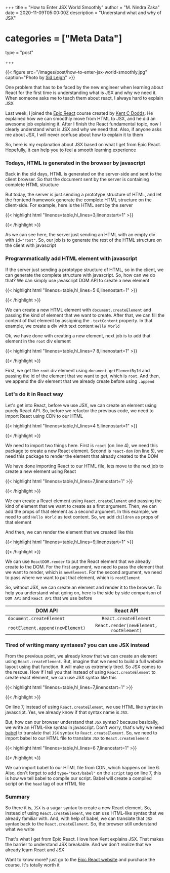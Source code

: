 +++
title = "How to Enter JSX World Smoothly"
author = "M. Nindra Zaka"
date = 2020-11-09T05:00:00Z
description = "Understand what and why of JSX"
# categories = ["Meta Data"]
type = "post"

+++

{{< figure src="/images/post/how-to-enter-jsx-world-smoothly.jpg" caption="Photo by [Sid Leigh](https://unsplash.com/photos/YxqLwUeS0Bs)" >}}

One problem that has to be faced by the new engineer when learning about React for the first time is understanding what is JSX and why we need it. When someone asks me to teach them about react, I always hard to explain JSX

Last week, I joined the [Epic React](https://epicreact.dev/) course created by [Kent C Dodds](https://twitter.com/kentcdodds). He explained how we can smoothly move from HTML to JSX, and he did an awesome job explaining it. After I finish the React fundamental topic, now I clearly understand what is JSX and why we need that. Also, if anyone asks me about JSX, I will never confuse about how to explain it to them

So, here is my explanation about JSX based on what I get from Epic React. Hopefully, it can help you to feel a smooth learning experience

### Todays, HTML is generated in the browser by javascript

Back in the old days, HTML is generated on the server-side and sent to the client browser. So that the document sent by the server is containing complete HTML structure

But today, the server is just sending a prototype structure of HTML, and let the frontend framework generate the complete HTML structure on the client-side. For example, here is the HTML sent by the server

{{< highlight html "linenos=table,hl_lines=3,linenostart=1" >}}

<html>
  <body>
    <div id="root"></div>
  </body>
</html>
{{< /highlight >}}

As we can see here, the server just sending an HTML with an empty div with `id="root"`. So, our job is to generate the rest of the HTML structure on the client with javascript

### Programmatically add HTML element with javascript

If the server just sending a prototype structure of HTML, so in the client, we can generate the complete structure with javascript. So, how can we do that? We can simply use javascript DOM API to create a new element

{{< highlight html "linenos=table,hl_lines=5 6,linenostart=1" >}}

<html>
  <body>
    <div id="root"></div>
    <script>
      const newElement = document.createElement('div');
      newElement.textContent = 'Hello World';
    </script>
  </body>
</html>
{{< /highlight >}}

We can create a new HTML element with `document.createElement` and passing the kind of element that we want to create. After that, we can fill the content of that element by assigning the `.textContent` property. In that example, we create a div with text content `Hello World`

Ok, we have done with creating a new element, next job is to add that element in the `root` div element

{{< highlight html "linenos=table,hl_lines=7 8,linenostart=1" >}}

<html>
  <body>
    <div id="root"></div>
    <script>
      const newElement = document.createElement('div');
      newElement.textContent = 'Hello World';
      const rootElement = document.getElementById("root");
      rootElement.append(newElement);
    </script>
  </body>
</html>
{{< /highlight >}}

First, we get the `root` div element using `document.getElementById` and passing the id of the element that we want to get, which is `root`. And then, we append the div element that we already create before using `.append`

### Let's do it in React way

Let's get into React, before we use JSX, we can create an element using purely React API. So, before we refactor the previous code, we need to import React using CDN to our HTML

{{< highlight html "linenos=table,hl_lines=4 5,linenostart=1" >}}

<html>
  <body>
    <div id="root"></div>
    <script src="https://unpkg.com/react@17.0.0/umd/react.development.js"></script>
    <script src="https://unpkg.com/react-dom@17.0.0/umd/react-dom.development.js"></script>
    <script>
      const newElement = document.createElement('div');
      newElement.textContent = 'Hello World';
      const rootElement = document.getElementById("root");
      rootElement.append(div);
    </script>
  </body>
</html>
{{< /highlight >}}

We need to import two things here. First is `react` (on line 4), we need this package to create a new React element. Second is `react-dom` (on line 5), we need this package to render the element that already created to the DOM

We have done importing React to our HTML file, lets move to the next job to create a new element using React

{{< highlight html "linenos=table,hl_lines=7,linenostart=1" >}}

<html>
  <body>
    <div id="root"></div>
    <script src="https://unpkg.com/react@17.0.0/umd/react.development.js"></script>
    <script src="https://unpkg.com/react-dom@17.0.0/umd/react-dom.development.js"></script>
    <script>
      const newElement = React.createElement('div', { children: 'Hello World' })
      const rootElement = document.getElementById("root");
      rootElement.append(newElement);
    </script>
  </body>
</html>
{{< /highlight >}}

We can create a React element using `React.createElement` and passing the kind of element that we want to create as a first argument. Then, we can add the props of that element as a second argument. In this example, we need to add `Hello World` as text content. So, we add `children` as props of that element

And then, we can render the element that we created like this

{{< highlight html "linenos=table,hl_lines=9,linenostart=1" >}}

<html>
  <body>
    <div id="root"></div>
    <script src="https://unpkg.com/react@17.0.0/umd/react.development.js"></script>
    <script src="https://unpkg.com/react-dom@17.0.0/umd/react-dom.development.js"></script>
    <script>
      const newElement = React.createElement('div', { children: 'Hello World' });
      const rootElement = document.getElementById("root");
      ReactDOM.render(newElement, rootElement);
    </script>
  </body>
</html>
{{< /highlight >}}

We can use `ReactDOM.render` to put the React element that we already create to the DOM. For the first argument, we need to pass the element that we want to render, which is `newElement`. For the second argument, we need to pass where we want to put that element, which is `rootElement`

So, without JSX, we can create an element and render it to the browser. To help you understand what going on, here is the side by side comparison of `DOM API` and `React API` that we use before

| DOM API                          |                React API                |
| -------------------------------- | :-------------------------------------: |
| `document.createElement`         |          `React.createElement`          |
| `rootElement.append(newElement)` | `React.render(newElement, rootElement)` |

### Tired of writing many syntaxes? you can use JSX instead

From the previous point, we already know that we can create an element using `React.createElement`. But, imagine that we need to build a full website layout using that function. It will make us extremely tired. So JSX comes to the rescue. How if I tell you that instead of using `React.createElement` to create react element, we can use JSX syntax like this

{{< highlight html "linenos=table,hl_lines=7,linenostart=1" >}}

<html>
  <body>
    <div id="root"></div>
    <script src="https://unpkg.com/react@17.0.0/umd/react.development.js"></script>
    <script src="https://unpkg.com/react-dom@17.0.0/umd/react-dom.development.js"></script>
    <script>
      const newElement = <div>Hello World</div>;
      const rootElement = document.getElementById("root");
      ReactDOM.render(newElement, rootElement);
    </script>
  </body>
</html>
{{< /highlight >}}

On line 7, instead of using `React.createElement`, we use HTML like syntax in javascript. Yes, we already know if that syntax name is `JSX`.

But, how can our browser understand that `JSX` syntax? because basically, we write an HTML-like syntax in javascript. Don't worry, that's why we need [babel](https://babeljs.io/) to translate that `JSX` syntax to `React.createElement`. So, we need to import babel to our HTML file to translate `JSX` to `React.createElement`

{{< highlight html "linenos=table,hl_lines=6 7,linenostart=1" >}}

<html>
  <body>
    <div id="root"></div>
    <script src="https://unpkg.com/react@17.0.0/umd/react.development.js"></script>
    <script src="https://unpkg.com/react-dom@17.0.0/umd/react-dom.development.js"></script>
    <script src="https://unpkg.com/@babel/standalone@7.12.4/babel.js"></script>
    <script type="text/babel">
      const newElement = <div>Hello World</div>;
      const rootElement = document.getElementById("root");
      ReactDOM.render(newElement, rootElement);
    </script>
  </body>
</html>
{{< /highlight >}}

We can import babel to our HTML file from CDN, which happens on line 6. Also, don't forget to add `type="text/babel"` on the `script` tag on line 7, this is how we tell babel to compile our script. Babel will create a compiled script on the `head` tag of our HTML file

### Summary

So there it is, `JSX` is a sugar syntax to create a new React element. So, instead of using `React.createElement`, we can use HTML-like syntax that we already familiar with. And, with help of babel, we can translate that `JSX` syntax back to the `React.createElement`. So, the browser still understand what we write

That's what I get from Epic React. I love how Kent explains JSX. That makes the barrier to understand JSX breakable. And we don't realize that we already learn React and JSX

Want to know more? just go to the [Epic React website](https://epicreact.dev/) and purchase the course. It's totally worth it
